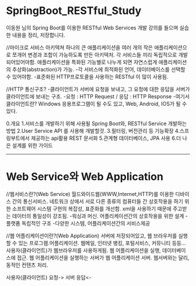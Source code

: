 # SpringBoot_RESTful_Study
 
이동원 님의 Spring Boot를 이용한 RESTful Web Services 개발
강의를 들으며 실습한 내용을 정리, 저장합니다.


//마이크로 서비스 아키텍쳐
하나의 큰 애플리케이션을 여러 개의 작은 애플리케이션으로 쪼개어 변경과 조합이 가능하도록 만든 아키텍처.
각 서비스들 끼리 독립적으로 개발되어있어야함.
애플리케이션을 특화된 기능별로 나누게 되면 자연스럽게 애플리케이션의 추상화(abstraction)가 가능.
-각 서비스에 최적화된 언어, 데이터베이스를 선택할 수 있어야함.
-표준화된 HTTP프로토콜을 사용하는 RESTful 이 많이 사용됨.

//HTTP 통신구조?
-클라이언트가 서버에 요청을 보내고, 그 요청에 대한 응답을 서버가 클라이언트에 보내는 구조.
-요청 : HTTP Request / 응답 : HTTP Response
-여기서 클라이언트란? Windows 응용프로그램이 될 수도 있고, Web, Android, IOS가 될 수 있다.


0.개요
1.서비스를 개발하기 위해 사용될 Spring Boot와, RESTful Service 개발하는 방법
2.User Service API 를 사용해 개발할것.
3.필터링, 버전관리 등 기능확장
4.스프링부트에서 제공하는 api활용 REST 문서화
5.관계형 데이터베이스, JPA 사용
6.더 나은 설계를 위한 가이드




---

# Web  Service와 Web Application

//웹서비스란?(Web Service)
월드와이드웹(WWW,Internet,HTTP)를 이용한 디바이스 간의 통신서비스.
네트워크 상에서 서로 다른 종류의 컴퓨터들 간 상호작용을 하기 위한 소프트웨어 시스템
구현의 복잡성, 표준화를 개선함.
xml을 사용하기 때문에 주고받는 데이터의 통일성이 강조됨.
-워싱과 머신. 어플리케이션간의 상호작용을 위한 설계
-플랫폼 독립적인 구조
-다양한 시스템, 어플리케이션간의 서비스제공

//웹 어플리케이션이란?(Web Application)
서버에 저장되어있고, 웹 브라우저를 실행할 수 있는 프로그램.어플리케이션.
웹메일, 인터넷 뱅킹, 포털서비스, 커뮤니티 등등...
사용자(클라이언트)가 웹브라우저를 사용하게됨.
웹 어플리케이션을 실행, 데이터베이스에 접근.
웹 어플리케이션을 실행하는 서버가 웹 어플리케이션 서버.
웹서버와는 달리, 동적인 컨텐츠 처리.


사용자(클라이언트)   요청->   서버
                    응답<-

